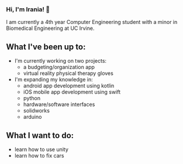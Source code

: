 ### Hi, I'm Irania! :wave:

I am currently a 4th year Computer Engineering student with a minor in Biomedical Engineering at UC Irvine. 

## What I've been up to:
* I'm currently working on two projects:
  * a budgeting/organization app 
  * virtual reality physical therapy gloves
* I'm expanding my knowledge in:
  * android app development using kotlin
  * iOS mobile app development using swift
  * python
  * hardware/software interfaces
  * solidworks
  * arduino

## What I want to do:
* learn how to use unity
* learn how to fix cars



<!--
**irania0201/irania0201** is a ✨ _special_ ✨ repository because its `README.md` (this file) appears on your GitHub profile.

Here are some ideas to get you started:

- 🔭 I’m currently working on ...
- 🌱 I’m currently learning ...
- 👯 I’m looking to collaborate on ...
- 🤔 I’m looking for help with ...
- 💬 Ask me about ...
- 📫 How to reach me: ...
- 😄 Pronouns: ...
- ⚡ Fun fact: ...
-->
